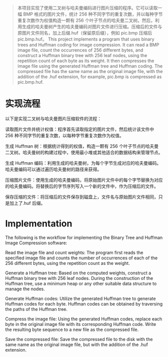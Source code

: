 > 本项目实现了使用二叉树与哈夫曼编码进行图片压缩的程序。它可以读取一幅 BMP 格式的图片文件，统计 256 种不同字节的重复次数，并以每种字节重复次数作为权值构造一颗有 256 个叶子节点的哈夫曼二叉树。然后，利用生成的哈夫曼树产生的哈夫曼编码对图片文件进行压缩。压缩后的文件与原图片文件同名，加上后缀.huf（保留原后缀），例如 pic.bmp 压缩后 pic.bmp.huf。
> This project implements a program that uses binary trees and Huffman coding for image compression. It can read a BMP image file, count the occurrences of 256 different bytes, and construct a Huffman binary tree with 256 leaf nodes, using the repetition count of each byte as its weight. It then compresses the image file using the generated Huffman tree and Huffman coding. The compressed file has the same name as the original image file, with the addition of the .huf extension, for example, pic.bmp is compressed as pic.bmp.huf.

# 实现流程
以下是实现二叉树与哈夫曼图片压缩软件的流程：

读取图片文件并统计权值：程序首先读取指定的图片文件，然后统计该文件中 256 种不同字节的重复次数，以每种字节重复次数作为权值。

生成 Huffman 树：根据统计得到的权值，构造一颗有 256 个叶子节点的哈夫曼二叉树。哈夫曼树的构建过程中，使用最小堆或其他适合的数据结构来管理节点。

生成 Huffman 编码：利用生成的哈夫曼树，为每个字节生成对应的哈夫曼编码。哈夫曼编码可以通过遍历哈夫曼树的路径来获得。

压缩图片文件：使用生成的哈夫曼编码，将原始图片文件中的每个字节替换为对应的哈夫曼编码。将替换后的字节序列写入一个新的文件中，作为压缩后的文件。

保存压缩的文件：将压缩后的文件保存到磁盘上，文件名与原始图片文件相同，只是加上了.huf 后缀。


# Implementation
The following is the workflow for implementing the Binary Tree and Huffman Image Compression software:

Read the image file and count weights: The program first reads the specified image file and counts the number of occurrences of each of the 256 different bytes, using the repetition count as the weight.

Generate a Huffman tree: Based on the computed weights, construct a Huffman binary tree with 256 leaf nodes. During the construction of the Huffman tree, use a minimum heap or any other suitable data structure to manage the nodes.

Generate Huffman codes: Utilize the generated Huffman tree to generate Huffman codes for each byte. Huffman codes can be obtained by traversing the paths of the Huffman tree.

Compress the image file: Using the generated Huffman codes, replace each byte in the original image file with its corresponding Huffman code. Write the resulting byte sequence to a new file as the compressed file.

Save the compressed file: Save the compressed file to the disk with the same name as the original image file, but with the addition of the .huf extension.
